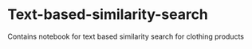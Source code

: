 # Text-based-similarity-search
Contains notebook for text based similarity search for clothing products
